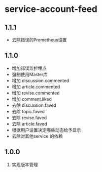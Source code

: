 # service-account-feed

## 1.1.1

- 去除错误的Prometheus设置


## 1.1.0

- 增加错误监控埋点
- 强制使用Master库
- 增加 discussion.commented
- 增加 article.commented
- 增加 revise.commented
- 增加 comment.liked
- 去除 discussion.faved
- 去除 topic.faved
- 去除 revise.faved
- 去除 article.faved
- 根据用户设置决定哪些动态给予显示
- 去除对其他service 的依赖

## 1.0.0
1. 实现版本管理
